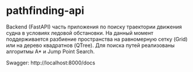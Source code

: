 # pathfinding-api
Backend (FastAPI) часть приложения по поиску траектории движения судна в условиях ледовой обстановки. 
На данный момент поддерживается разбиение пространства на равномерную сетку (Grid) или на дерево квадратнов (QTree). 
Для поиска путей реализованы алгоритмы A* и Jump Point Search.

Swagger: http://localhost:8000/docs
